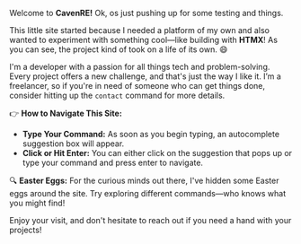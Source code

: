 Welcome to **CavenRE!**
Ok, os just pushing up for some testing and things.

This little site started because I needed a platform of my own and also wanted to experiment with something cool—like building with **HTMX**! As you can see, the project kind of took on a life of its own. 😄

I'm a developer with a passion for all things tech and problem-solving. Every project offers a new challenge, and that's just the way I like it. I’m a freelancer, so if you're in need of someone who can get things done, consider hitting up the `contact` command for more details.

👉 **How to Navigate This Site:**
- **Type Your Command:** As soon as you begin typing, an autocomplete suggestion box will appear. 
- **Click or Hit Enter:** You can either click on the suggestion that pops up or type your command and press enter to navigate.

🔍 **Easter Eggs:** For the curious minds out there, I've hidden some Easter eggs around the site. Try exploring different commands—who knows what you might find!

Enjoy your visit, and don't hesitate to reach out if you need a hand with your projects!
